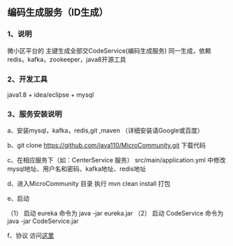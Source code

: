 ## 编码生成服务（ID生成）

### 1、说明

微小区平台的 主键生成全部交CodeService(编码生成服务) 同一生成，依赖redis，kafka，zookeeper，java8开源工具

### 2、开发工具

java1.8 + idea/eclipse + mysql

### 3、服务安装说明

a、安装mysql，kafka，redis,git ,maven （详细安装请Google或百度）

b、git clone https://github.com/java110/MicroCommunity.git 下载代码

c、在相应服务下（如：CenterService 服务） src/main/application.yml 中修改mysql地址、用户名和密码、kafka地址、redis地址

d、进入MicroCommunity 目录 执行 mvn clean install 打包

e、启动

（1） 启动 eureka 命令为 java -jar eureka.jar
（2） 启动 CodeService 命令为 java -jar CodeService.jar

f、协议 访问[这里](MicroCommunity/wiki/系统ID生成协议)


